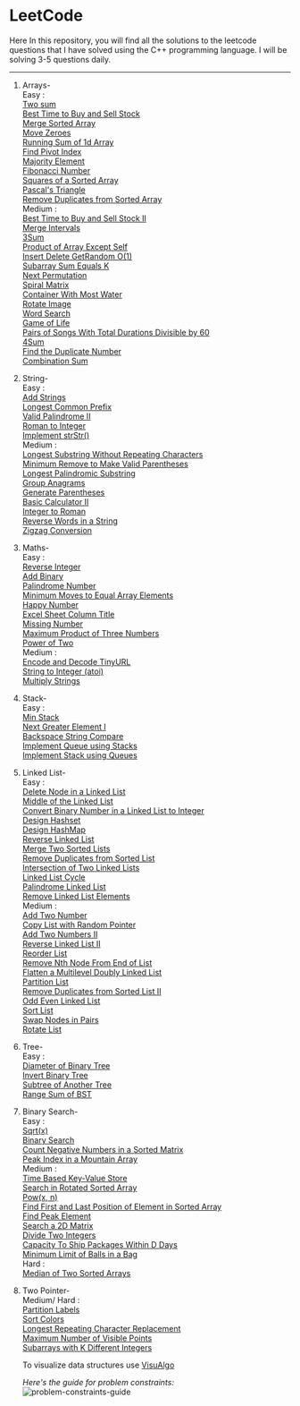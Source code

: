 # LeetCode
Here In this repository, you will find all the solutions to the leetcode questions that I have solved using the C++ programming language. I will be solving 3-5 questions daily.

---

1. Arrays-
      <br/>
      Easy :
      <br/>
      [Two sum](https://github.com/Idiot-Coder/LeetCode-/blob/main/Two%20Sum.cpp) <br/>
      [Best Time to Buy and Sell Stock](https://github.com/Idiot-Coder/LeetCode-/blob/main/Best%20Time%20to%20Buy%20and%20Sell%20Stock.cpp) <br/>
      [Merge Sorted Array](https://github.com/Idiot-Coder/LeetCode-/blob/main/Merge%20Sorted%20Array.cpp) <br/>
      [Move Zeroes](https://github.com/Idiot-Coder/LeetCode-/blob/main/Move%20Zeroes.cpp) <br/>
      [Running Sum of 1d Array](https://github.com/Idiot-Coder/LeetCode/blob/main/Running%20Sum%20of%201d%20Array.cpp) <br/>
      [Find Pivot Index](https://github.com/Idiot-Coder/LeetCode/blob/main/Find%20Pivot%20Index.cpp) <br/>
      [Majority Element](https://github.com/Idiot-Coder/LeetCode/blob/main/Majority%20Element.cpp) <br/>
      [Fibonacci Number](https://github.com/Idiot-Coder/LeetCode/blob/main/Fibonacci%20Number.CPP) <br/>
      [Squares of a Sorted Array](https://github.com/Idiot-Coder/LeetCode/blob/main/Squares%20of%20a%20Sorted%20Array.cpp) <br/>
      [Pascal's Triangle](https://github.com/Idiot-Coder/LeetCode/blob/main/Pascal's%20Triangle.cpp) <br/>
      [Remove Duplicates from Sorted Array](https://github.com/Idiot-Coder/LeetCode/blob/main/Remove%20Duplicates%20from%20Sorted%20Array.cpp) <br/>
      Medium :
      <br/>
      [Best Time to Buy and Sell Stock II](https://github.com/Idiot-Coder/LeetCode/blob/main/Best%20Time%20to%20Buy%20and%20Sell%20Stock%20II.cpp) <br/>
      [Merge Intervals](https://github.com/Idiot-Coder/LeetCode/blob/main/Merge%20Intervals.cpp) <br/>
      [3Sum](https://github.com/Idiot-Coder/LeetCode/blob/main/3Sum.cpp) <br/>
      [Product of Array Except Self](https://github.com/Idiot-Coder/LeetCode/blob/main/Product%20of%20Array%20Except%20Self.cpp) <br/>
      [Insert Delete GetRandom O(1)](https://github.com/Idiot-Coder/LeetCode/blob/main/Insert%20Delete%20GetRandom%20O(1).cpp) <br/>
      [Subarray Sum Equals K](https://github.com/Idiot-Coder/LeetCode/blob/main/Subarray%20Sum%20Equals%20K.cpp) <br/>
      [Next Permutation](https://github.com/Idiot-Coder/LeetCode/blob/main/Next%20Permutation.cpp) <br/>
      [Spiral Matrix](https://github.com/Idiot-Coder/LeetCode/blob/main/Spiral%20Matrix.cpp) <br/>
      [Container With Most Water](https://github.com/Idiot-Coder/LeetCode/blob/main/Container%20With%20Most%20Water.cpp) <br/>
      [Rotate Image](https://github.com/Idiot-Coder/LeetCode/blob/main/Rotate%20Image.cpp) <br>
      [Word Search](https://github.com/Idiot-Coder/LeetCode/blob/main/Word%20Search.cpp) <br/>
      [Game of Life](https://github.com/Idiot-Coder/LeetCode/blob/main/Game%20of%20Life.cpp) <br/>
      [Pairs of Songs With Total Durations Divisible by 60](https://github.com/Idiot-Coder/LeetCode/blob/main/Pairs%20of%20Songs%20With%20Total%20Durations%20Divisible%20by%2060.cpp) <br/>
      [4Sum](https://github.com/Idiot-Coder/LeetCode/blob/main/4Sum.cpp) <br/>
      [Find the Duplicate Number](https://github.com/Idiot-Coder/LeetCode/blob/main/Find%20the%20Duplicate%20Number.cpp) <br/>
      [Combination Sum](https://github.com/Idiot-Coder/LeetCode/blob/main/Combination%20Sum.cpp) <br/>
      
2. String-
      <br/>
      Easy :
      <br/>
      [Add Strings](https://github.com/Idiot-Coder/LeetCode/blob/main/Add%20Strings.cpp) <br/>
      [Longest Common Prefix](https://github.com/Idiot-Coder/LeetCode/blob/main/Longest%20Common%20Prefix.cpp) <br/>
      [Valid Palindrome II](https://github.com/Idiot-Coder/LeetCode/blob/main/Valid%20Palindrome%20II.cpp) <br/>
      [Roman to Integer](https://github.com/Idiot-Coder/LeetCode/blob/main/Roman%20to%20Integer.cpp) <br/>
      [Implement strStr()](https://github.com/Idiot-Coder/LeetCode/blob/main/Implement%20strStr().cpp) <br/>
      Medium :
      <br/>
      [Longest Substring Without Repeating Characters](https://github.com/Idiot-Coder/LeetCode/blob/main/Longest%20Substring%20Without%20Repeating%20Characters.cpp) <br/>
      [Minimum Remove to Make Valid Parentheses](https://github.com/Idiot-Coder/LeetCode/blob/main/Minimum%20Remove%20to%20Make%20Valid%20Parentheses.cpp) <br/>
      [Longest Palindromic Substring](https://github.com/Idiot-Coder/LeetCode/blob/main/Longest%20Palindromic%20Substring.cpp) <br/>
      [Group Anagrams](https://github.com/Idiot-Coder/LeetCode/blob/main/Group%20Anagrams.cpp) <br/>
      [Generate Parentheses](https://github.com/Idiot-Coder/LeetCode/blob/main/Generate%20Parentheses.cpp) <br/>
      [Basic Calculator II](https://github.com/Idiot-Coder/LeetCode/blob/main/Basic%20Calculator%20II.cpp) <br/>
      [Integer to Roman](https://github.com/Idiot-Coder/LeetCode/blob/main/Integer%20to%20Roman.cpp) <br/>
      [Reverse Words in a String](https://github.com/Idiot-Coder/LeetCode/blob/main/Reverse%20Words%20in%20a%20String.cpp) <br/>
      [Zigzag Conversion](https://github.com/Idiot-Coder/LeetCode/blob/main/Zigzag%20Conversion.cpp) <br/>
      
3. Maths-
      <br/>
      Easy :
      <br/> 
      [Reverse Integer](https://github.com/Idiot-Coder/LeetCode/blob/main/Reverse%20Integer.cpp) <br/>
      [Add Binary](https://github.com/Idiot-Coder/LeetCode/blob/main/Add%20Binary.cpp) <br/>
      [Palindrome Number](https://github.com/Idiot-Coder/LeetCode/blob/main/Palindrome%20Number.cpp) <br/>
      [Minimum Moves to Equal Array Elements](https://github.com/Idiot-Coder/LeetCode/blob/main/Minimum%20Moves%20to%20Equal%20Array%20Elements.cpp) <br/>
      [Happy Number](https://github.com/Idiot-Coder/LeetCode/blob/main/Happy%20Number.cpp) <br/>
      [Excel Sheet Column Title](https://github.com/Idiot-Coder/LeetCode/blob/main/Excel%20Sheet%20Column%20Title.cpp) <br/>
      [Missing Number](https://github.com/Idiot-Coder/LeetCode/blob/main/Missing%20Number.cpp) <br/>
      [Maximum Product of Three Numbers](https://github.com/Idiot-Coder/LeetCode/blob/main/Maximum%20Product%20of%20Three%20Numbers.cpp) <br/>
      [Power of Two](https://github.com/Idiot-Coder/LeetCode/blob/main/Power%20of%20Two.cpp) <br/>
      Medium :
      <br/>
      [Encode and Decode TinyURL](https://github.com/Idiot-Coder/LeetCode/blob/main/Encode%20and%20Decode%20TinyURL.cpp) <br/>
      [String to Integer (atoi)](https://github.com/Idiot-Coder/LeetCode/blob/main/String%20to%20Integer%20(atoi).cpp) <br/>
      [Multiply Strings](https://github.com/Idiot-Coder/LeetCode/blob/main/Multiply%20Strings.cpp) <br/>
      
4. Stack-
      <br/>
      Easy :
      <br/>
      [Min Stack](https://github.com/Idiot-Coder/LeetCode/blob/main/Min%20Stack.cpp) <br/>
      [Next Greater Element I](https://github.com/Idiot-Coder/LeetCode/blob/main/Next%20Greater%20Element%20I.cpp) <br/>
      [Backspace String Compare](https://github.com/Idiot-Coder/LeetCode/blob/main/Backspace%20String%20Compare.cpp) <br/>
      [Implement Queue using Stacks](https://github.com/Idiot-Coder/LeetCode/blob/main/Implement%20Queue%20using%20Stacks.cpp) <br/>
      [Implement Stack using Queues](https://github.com/Idiot-Coder/LeetCode/blob/main/Implement%20Stack%20using%20Queues.cpp) <br/>
      
5. Linked List-
      <br/>
      Easy :
      <br/>
      [Delete Node in a Linked List](https://github.com/Idiot-Coder/LeetCode/blob/main/Delete%20Node%20in%20a%20Linked%20List.cpp) <br/>
      [Middle of the Linked List](https://github.com/Idiot-Coder/LeetCode/blob/main/Middle%20of%20the%20Linked%20List.cpp) <br/>
      [Convert Binary Number in a Linked List to Integer](https://github.com/Idiot-Coder/LeetCode/blob/main/Convert%20Binary%20Number%20in%20a%20Linked%20List%20to%20Integer.cpp) <br/>
      [Design Hashset](https://github.com/Idiot-Coder/LeetCode/blob/main/Design%20Hashset.cpp) <br/>
      [Design HashMap](https://github.com/Idiot-Coder/LeetCode/blob/main/Design%20HashMap.cpp) <br/>
      [Reverse Linked List](https://github.com/Idiot-Coder/LeetCode/blob/main/Reverse%20Linked%20List.cpp) <br/>
      [Merge Two Sorted Lists](https://github.com/Idiot-Coder/LeetCode/blob/main/Merge%20Two%20Sorted%20Lists.cpp) <br/>
      [Remove Duplicates from Sorted List](https://github.com/Idiot-Coder/LeetCode/blob/main/Remove%20Duplicates%20from%20Sorted%20List.cpp) <br/>
      [Intersection of Two Linked Lists](https://github.com/Idiot-Coder/LeetCode/blob/main/Intersection%20of%20Two%20Linked%20Lists.cpp) <br/>
      [Linked List Cycle](https://github.com/Idiot-Coder/LeetCode/blob/main/Linked%20List%20Cycle.cpp) <br/>
      [Palindrome Linked List](https://github.com/Idiot-Coder/LeetCode/blob/main/Palindrome%20Linked%20List.cpp) <br/>
      [Remove Linked List Elements](https://github.com/Idiot-Coder/LeetCode/blob/main/Remove%20Linked%20List%20Elements.cpp) <br/>
      Medium :
      <br/>
      [Add Two Number](https://github.com/Idiot-Coder/LeetCode/blob/main/Add%20Two%20Number.cpp) <br/>
      [Copy List with Random Pointer](https://github.com/Idiot-Coder/LeetCode/blob/main/Copy%20List%20with%20Random%20Pointer.cpp) <br/>
      [Add Two Numbers II](https://github.com/Idiot-Coder/LeetCode/blob/main/Add%20Two%20Numbers%20II.cpp) <br/>
      [Reverse Linked List II](https://github.com/Idiot-Coder/LeetCode/blob/main/Reverse%20Linked%20List%20II.cpp) <br/>
      [Reorder List](https://github.com/Idiot-Coder/LeetCode/blob/main/Reorder%20List.cpp) <br/>
      [Remove Nth Node From End of List](https://github.com/Idiot-Coder/LeetCode/blob/main/Remove%20Nth%20Node%20From%20End%20of%20List.cpp) <br/>
      [Flatten a Multilevel Doubly Linked List](https://github.com/Idiot-Coder/LeetCode/blob/main/Flatten%20a%20Multilevel%20Doubly%20Linked%20List.cpp) <br/>
      [Partition List](https://github.com/Idiot-Coder/LeetCode/blob/main/Partition%20List.cpp) <br/>
      [Remove Duplicates from Sorted List II](https://github.com/Idiot-Coder/LeetCode/blob/main/Remove%20Duplicates%20from%20Sorted%20List%20II.cpp) <br/>
      [Odd Even Linked List](https://github.com/Idiot-Coder/LeetCode/blob/main/Odd%20Even%20Linked%20List.cpp) <br/>
      [Sort List](https://github.com/Idiot-Coder/LeetCode/blob/main/Sort%20List.cpp) <br/>
      [Swap Nodes in Pairs](https://github.com/Idiot-Coder/LeetCode/blob/main/Swap%20Nodes%20in%20Pairs.cpp) <br/>
      [Rotate List](https://github.com/Idiot-Coder/LeetCode/blob/main/Rotate%20List.cpp) <br/>
      
6. Tree-
      <br/>
      Easy :
      <br/>
      [Diameter of Binary Tree](https://github.com/Idiot-Coder/LeetCode/blob/main/Diameter%20of%20Binary%20Tree.cpp) <br/>
      [Invert Binary Tree](https://github.com/Idiot-Coder/LeetCode/blob/main/Invert%20Binary%20Tree.cpp) <br/>
      [Subtree of Another Tree](https://github.com/Idiot-Coder/LeetCode/blob/main/Subtree%20of%20Another%20Tree.cpp) <br/>
      [Range Sum of BST](https://github.com/Idiot-Coder/LeetCode/blob/main/Range%20Sum%20of%20BST.cpp) <br/>
      
6. Binary Search-
      <br/>
      Easy :     
      [Sqrt(x)](https://github.com/Idiot-Coder/LeetCode/blob/main/Sqrt(x).cpp) <br/>
      [Binary Search](https://github.com/Idiot-Coder/LeetCode/blob/main/Binary%20Search.cpp) <br/>
      [Count Negative Numbers in a Sorted Matrix](https://github.com/Idiot-Coder/LeetCode/blob/main/Count%20Negative%20Numbers%20in%20a%20Sorted%20Matrix.cpp) <br/>
      [Peak Index in a Mountain Array](https://github.com/Idiot-Coder/LeetCode/blob/main/Peak%20Index%20in%20a%20Mountain%20Array.cpp) <br/>
      Medium :
      <br/>
      [Time Based Key-Value Store](https://github.com/Idiot-Coder/LeetCode/blob/main/Time%20Based%20Key-Value%20Store.cpp) <br/>
      [Search in Rotated Sorted Array](https://github.com/Idiot-Coder/LeetCode/blob/main/Search%20in%20Rotated%20Sorted%20Array.cpp) <br/>
      [Pow(x, n)](https://github.com/Idiot-Coder/LeetCode/blob/main/Pow(x%2C%20n).cpp) <br/>
      [Find First and Last Position of Element in Sorted Array](https://github.com/Idiot-Coder/LeetCode/blob/main/Find%20First%20and%20Last%20Position%20of%20Element%20in%20Sorted%20Array.cpp) <br/>
      [Find Peak Element](https://github.com/Idiot-Coder/LeetCode/blob/main/Find%20Peak%20Element.cpp) <br/>
      [Search a 2D Matrix](https://github.com/Idiot-Coder/LeetCode/blob/main/Search%20a%202D%20Matrix.cpp) <br/>
      [Divide Two Integers](https://github.com/Idiot-Coder/LeetCode/blob/main/Divide%20Two%20Integers.cpp) <br/>
      [Capacity To Ship Packages Within D Days](https://github.com/Idiot-Coder/LeetCode/blob/main/Capacity%20To%20Ship%20Packages%20Within%20D%20Days.cpp) <br/>
      [Minimum Limit of Balls in a Bag](https://github.com/Idiot-Coder/LeetCode/blob/main/Minimum%20Limit%20of%20Balls%20in%20a%20Bag.cpp) <br/>
      Hard :
      <br/>
      [Median of Two Sorted Arrays](https://github.com/Idiot-Coder/LeetCode/blob/main/Median%20of%20Two%20Sorted%20Arrays.cpp) <br/>
      
7. Two Pointer-
      <br/>
      Medium/ Hard : 
      <br/>
      [Partition Labels](https://github.com/Idiot-Coder/LeetCode/blob/main/Partition%20Labels.cpp) <br/>
      [Sort Colors](https://github.com/Idiot-Coder/LeetCode/blob/main/Sort%20Colors.cpp) <br/>
      [Longest Repeating Character Replacement](https://github.com/Idiot-Coder/LeetCode/blob/main/Longest%20Repeating%20Character%20Replacement.cpp) <br/>
      [Maximum Number of Visible Points](https://github.com/Idiot-Coder/LeetCode/blob/main/Maximum%20Number%20of%20Visible%20Points.cpp) <br/>
      [Subarrays with K Different Integers](https://github.com/Idiot-Coder/LeetCode/blob/main/Subarrays%20with%20K%20Different%20Integers.cpp) <br/>
      
      To visualize data structures use [VisuAlgo](https://www.cs.usfca.edu/~galles/visualization/Algorithms.html)
      
      *Here's the guide for problem constraints:* <br/>
      ![problem-constraints-guide](https://github.com/FazeelUsmani/Amazon-SDE-Test-Series/blob/master/img/problem-constraints.png)
      
